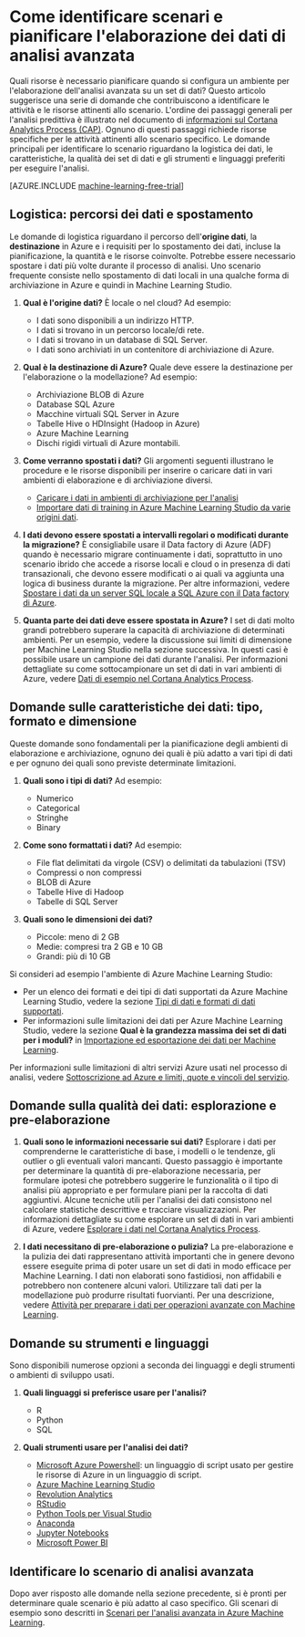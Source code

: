 <properties 
	pageTitle="Come identificare scenari e pianificare l'elaborazione dei dati di analisi avanzata | Microsoft Azure" 
	description="Pianificare l'analisi avanzata prendendo in considerazione una serie di domande chiave." 
	services="machine-learning" 
	documentationCenter="" 
	authors="bradsev"
	manager="paulettm" 
	editor="cgronlun" />

<tags 
	ms.service="machine-learning" 
	ms.workload="data-services" 
	ms.tgt_pltfrm="na" 
	ms.devlang="na" 
	ms.topic="article" 
	ms.date="02/08/2016" 
	ms.author="bradsev" />


# Come identificare scenari e pianificare l'elaborazione dei dati di analisi avanzata

Quali risorse è necessario pianificare quando si configura un ambiente per l'elaborazione dell'analisi avanzata su un set di dati? Questo articolo suggerisce una serie di domande che contribuiscono a identificare le attività e le risorse attinenti allo scenario. L'ordine dei passaggi generali per l'analisi predittiva è illustrato nel documento di [informazioni sul Cortana Analytics Process (CAP)](machine-learning-data-science-the-cortana-analytics-process.md). Ognuno di questi passaggi richiede risorse specifiche per le attività attinenti allo scenario specifico. Le domande principali per identificare lo scenario riguardano la logistica dei dati, le caratteristiche, la qualità dei set di dati e gli strumenti e linguaggi preferiti per eseguire l'analisi.

[AZURE.INCLUDE [machine-learning-free-trial](../../includes/machine-learning-free-trial.md)]

## Logistica: percorsi dei dati e spostamento
Le domande di logistica riguardano il percorso dell'**origine dati**, la **destinazione** in Azure e i requisiti per lo spostamento dei dati, incluse la pianificazione, la quantità e le risorse coinvolte. Potrebbe essere necessario spostare i dati più volte durante il processo di analisi. Uno scenario frequente consiste nello spostamento di dati locali in una qualche forma di archiviazione in Azure e quindi in Machine Learning Studio.

1. **Qual è l'origine dati?** È locale o nel cloud? Ad esempio:
	- I dati sono disponibili a un indirizzo HTTP.
	- I dati si trovano in un percorso locale/di rete.
	- I dati si trovano in un database di SQL Server.
	- I dati sono archiviati in un contenitore di archiviazione di Azure.

2. **Qual è la destinazione di Azure?** Quale deve essere la destinazione per l'elaborazione o la modellazione? Ad esempio:
	- Archiviazione BLOB di Azure
	- Database SQL Azure
	- Macchine virtuali SQL Server in Azure
	- Tabelle Hive o HDInsight (Hadoop in Azure)
	- Azure Machine Learning
	- Dischi rigidi virtuali di Azure montabili.

3. **Come verranno spostati i dati?** Gli argomenti seguenti illustrano le procedure e le risorse disponibili per inserire o caricare dati in vari ambienti di elaborazione e di archiviazione diversi.

	-  [Caricare i dati in ambienti di archiviazione per l'analisi](machine-learning-data-science-ingest-data.md) 
	-  [Importare dati di training in Azure Machine Learning Studio da varie origini dati](machine-learning-data-science-import-data,md).

4. **I dati devono essere spostati a intervalli regolari o modificati durante la migrazione?** È consigliabile usare il Data factory di Azure (ADF) quando è necessario migrare continuamente i dati, soprattutto in uno scenario ibrido che accede a risorse locali e cloud o in presenza di dati transazionali, che devono essere modificati o ai quali va aggiunta una logica di business durante la migrazione. Per altre informazioni, vedere [Spostare i dati da un server SQL locale a SQL Azure con il Data factory di Azure](machine-learning-data-science-move-sql-azure-adf.md).

5. **Quanta parte dei dati deve essere spostata in Azure?** I set di dati molto grandi potrebbero superare la capacità di archiviazione di determinati ambienti. Per un esempio, vedere la discussione sui limiti di dimensione per Machine Learning Studio nella sezione successiva. In questi casi è possibile usare un campione dei dati durante l'analisi. Per informazioni dettagliate su come sottocampionare un set di dati in vari ambienti di Azure, vedere [Dati di esempio nel Cortana Analytics Process](machine-learning-data-science-sample-data.md).


## Domande sulle caratteristiche dei dati: tipo, formato e dimensione
Queste domande sono fondamentali per la pianificazione degli ambienti di elaborazione e archiviazione, ognuno dei quali è più adatto a vari tipi di dati e per ognuno dei quali sono previste determinate limitazioni.

1. **Quali sono i tipi di dati?** Ad esempio: 
	- Numerico
	- Categorical
	- Stringhe
	- Binary

2. **Come sono formattati i dati?** Ad esempio:
    - File flat delimitati da virgole (CSV) o delimitati da tabulazioni (TSV)
    - Compressi o non compressi
	- BLOB di Azure
	- Tabelle Hive di Hadoop
	- Tabelle di SQL Server

2. **Quali sono le dimensioni dei dati?**
    - Piccole: meno di 2 GB
    - Medie: compresi tra 2 GB e 10 GB
	- Grandi: più di 10 GB

Si consideri ad esempio l'ambiente di Azure Machine Learning Studio:

- Per un elenco dei formati e dei tipi di dati supportati da Azure Machine Learning Studio, vedere la sezione [Tipi di dati e formati di dati supportati](machine-learning-data-science-import-data.md#data-formats-and-data-types-supported).
- Per informazioni sulle limitazioni dei dati per Azure Machine Learning Studio, vedere la sezione **Qual è la grandezza massima dei set di dati per i moduli?** in [Importazione ed esportazione dei dati per Machine Learning](machine-learning-faq.md#machine-learning-studio-questions).

Per informazioni sulle limitazioni di altri servizi Azure usati nel processo di analisi, vedere [Sottoscrizione ad Azure e limiti, quote e vincoli del servizio](../azure-subscription-service-limits.md).

## Domande sulla qualità dei dati: esplorazione e pre-elaborazione

1. **Quali sono le informazioni necessarie sui dati?** Esplorare i dati per comprenderne le caratteristiche di base, i modelli o le tendenze, gli outlier o gli eventuali valori mancanti. Questo passaggio è importante per determinare la quantità di pre-elaborazione necessaria, per formulare ipotesi che potrebbero suggerire le funzionalità o il tipo di analisi più appropriato e per formulare piani per la raccolta di dati aggiuntivi. Alcune tecniche utili per l'analisi dei dati consistono nel calcolare statistiche descrittive e tracciare visualizzazioni. Per informazioni dettagliate su come esplorare un set di dati in vari ambienti di Azure, vedere [Esplorare i dati nel Cortana Analytics Process](machine-learning-data-science-explore-data.md).

2. **I dati necessitano di pre-elaborazione o pulizia?** La pre-elaborazione e la pulizia dei dati rappresentano attività importanti che in genere devono essere eseguite prima di poter usare un set di dati in modo efficace per Machine Learning. I dati non elaborati sono fastidiosi, non affidabili e potrebbero non contenere alcuni valori. Utilizzare tali dati per la modellazione può produrre risultati fuorvianti. Per una descrizione, vedere [Attività per preparare i dati per operazioni avanzate con Machine Learning](machine-learning-data-science-prepare-data.md).

## Domande su strumenti e linguaggi
Sono disponibili numerose opzioni a seconda dei linguaggi e degli strumenti o ambienti di sviluppo usati.
 
1. **Quali linguaggi si preferisce usare per l'analisi?**  
	- R
	- Python
	- SQL

2. **Quali strumenti usare per l'analisi dei dati?**
	- [Microsoft Azure Powershell](powershell-install-configure.md): un linguaggio di script usato per gestire le risorse di Azure in un linguaggio di script.
	- [Azure Machine Learning Studio](machine-learning-what-is-ml-studio/)
	- [Revolution Analytics](http://www.revolutionanalytics.com/revolution-r-open)
	- [RStudio](http://www.rstudio.com)
	- [Python Tools per Visual Studio](http://microsoft.github.io/PTVS/)
	- [Anaconda](https://www.continuum.io/why-anaconda)
	- [Jupyter Notebooks](http://jupyter.org/)
	- [Microsoft Power BI](http://powerbi.microsoft.com) 


## Identificare lo scenario di analisi avanzata
Dopo aver risposto alle domande nella sezione precedente, si è pronti per determinare quale scenario è più adatto al caso specifico. Gli scenari di esempio sono descritti in [Scenari per l'analisi avanzata in Azure Machine Learning](machine-learning-data-science-plan-sample-scenarios.md).







 

<!---HONumber=AcomDC_0406_2016-->